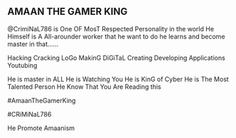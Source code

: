 ## AMAAN THE GAMER KING

@CrimiNaL786 is One OF MosT Respected Personality in the world He Himself is A All-arounder worker that he want to do he learns and become master in that......

Hacking Cracking LoGo MakinG DiGiTaL Creating Developing Applications Youtubing

He is master in ALL He is Watching You He is KinG of Cyber He is The Most Talented Person He Know That You Are Reading this

#AmaanTheGamerKing

#CRiMiNaL786

He Promote Amaanism
